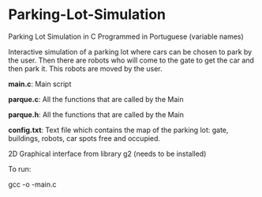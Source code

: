 # Parking-Lot-Simulation
Parking Lot Simulation in C
Programmed in Portuguese (variable names)

Interactive simulation of a parking lot where cars can be chosen to park by the user. Then there are robots who will come to the gate to get the car and then park it. This robots are moved by the user.

**main.c**: Main script

**parque.c**: All the functions that are called by the Main

**parque.h**: All the functions that are called by the Main

**config.txt**: Text file which contains the map of the parking lot: gate, buildings, robots, car spots free and occupied.

2D Graphical interface from library g2 (needs to be installed)

To run:

gcc -o -main.c

